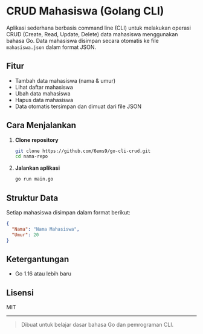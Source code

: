 # CRUD Mahasiswa (Golang CLI)

Aplikasi sederhana berbasis command line (CLI) untuk melakukan operasi CRUD (Create, Read, Update, Delete) data mahasiswa menggunakan bahasa Go. Data mahasiswa disimpan secara otomatis ke file `mahasiswa.json` dalam format JSON.

## Fitur
- Tambah data mahasiswa (nama & umur)
- Lihat daftar mahasiswa
- Ubah data mahasiswa
- Hapus data mahasiswa
- Data otomatis tersimpan dan dimuat dari file JSON

## Cara Menjalankan
1. **Clone repository**
   ```bash
   git clone https://github.com/6ems9/go-cli-crud.git
   cd nama-repo
   ```
2. **Jalankan aplikasi**
   ```bash
   go run main.go
   ```

## Struktur Data
Setiap mahasiswa disimpan dalam format berikut:
```json
{
  "Nama": "Nama Mahasiswa",
  "Umur": 20
}
```

## Ketergantungan
- Go 1.16 atau lebih baru

## Lisensi
MIT

---

> Dibuat untuk belajar dasar bahasa Go dan pemrograman CLI.
